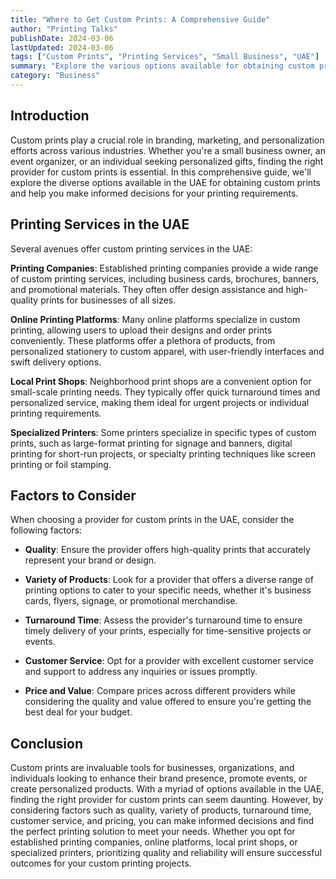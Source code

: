 ```yaml
---
title: "Where to Get Custom Prints: A Comprehensive Guide"
author: "Printing Talks"
publishDate: 2024-03-06
lastUpdated: 2024-03-06
tags: ["Custom Prints", "Printing Services", "Small Business", "UAE"]
summary: "Explore the various options available for obtaining custom prints in the UAE and discover the best solutions for your printing needs."
category: "Business"
---
```


## Introduction

Custom prints play a crucial role in branding, marketing, and personalization efforts across various industries. Whether you're a small business owner, an event organizer, or an individual seeking personalized gifts, finding the right provider for custom prints is essential. In this comprehensive guide, we'll explore the diverse options available in the UAE for obtaining custom prints and help you make informed decisions for your printing requirements.

## Printing Services in the UAE

Several avenues offer custom printing services in the UAE:

**Printing Companies**: Established printing companies provide a wide range of custom printing services, including business cards, brochures, banners, and promotional materials. They often offer design assistance and high-quality prints for businesses of all sizes.

**Online Printing Platforms**: Many online platforms specialize in custom printing, allowing users to upload their designs and order prints conveniently. These platforms offer a plethora of products, from personalized stationery to custom apparel, with user-friendly interfaces and swift delivery options.

**Local Print Shops**: Neighborhood print shops are a convenient option for small-scale printing needs. They typically offer quick turnaround times and personalized service, making them ideal for urgent projects or individual printing requirements.

**Specialized Printers**: Some printers specialize in specific types of custom prints, such as large-format printing for signage and banners, digital printing for short-run projects, or specialty printing techniques like screen printing or foil stamping.

## Factors to Consider

When choosing a provider for custom prints in the UAE, consider the following factors:

- **Quality**: Ensure the provider offers high-quality prints that accurately represent your brand or design.
  
- **Variety of Products**: Look for a provider that offers a diverse range of printing options to cater to your specific needs, whether it's business cards, flyers, signage, or promotional merchandise.

- **Turnaround Time**: Assess the provider's turnaround time to ensure timely delivery of your prints, especially for time-sensitive projects or events.

- **Customer Service**: Opt for a provider with excellent customer service and support to address any inquiries or issues promptly.

- **Price and Value**: Compare prices across different providers while considering the quality and value offered to ensure you're getting the best deal for your budget.

## Conclusion

Custom prints are invaluable tools for businesses, organizations, and individuals looking to enhance their brand presence, promote events, or create personalized products. With a myriad of options available in the UAE, finding the right provider for custom prints can seem daunting. However, by considering factors such as quality, variety of products, turnaround time, customer service, and pricing, you can make informed decisions and find the perfect printing solution to meet your needs. Whether you opt for established printing companies, online platforms, local print shops, or specialized printers, prioritizing quality and reliability will ensure successful outcomes for your custom printing projects.

